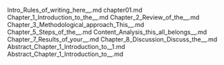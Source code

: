 Intro_Rules_of_writing_here__.md
chapter01.md
Chapter_1_Introduction_to_the__.md
Chapter_2_Review_of_the__.md
Chapter_3_Methodological_approach_This__.md
Chapter_5_Steps_of_the__.md
Content_Analysis_this_all_belongs__.md
Chapter_7_Results_of_your__.md
Chapter_8_Discussion_Discuss_the__.md
Abstract_Chapter_1_Introduction_to__1.md
Abstract_Chapter_1_Introduction_to__.md
    